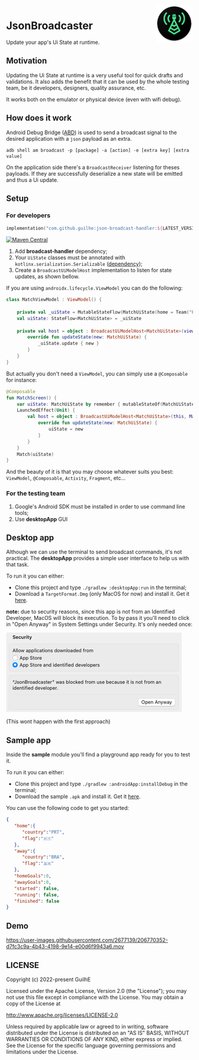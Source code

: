<img src="desktopApp/src/jvmMain/resources/icon.png" width="100" align="right">

# JsonBroadcaster

Update your app's Ui State at runtime.

## Motivation

Updating the Ui State at runtime is a very useful tool for quick drafts and validations. It also adds the benefit that it can be used by the whole testing team, be it developers, designers, quality assurance, etc.

It works both on the emulator or physical device (even with wifi debug).

## How does it work

Android Debug Bridge ([ABD](https://developer.android.com/studio/command-line/adb)) is used to send a broadcast signal to the desired application with a `json` payload as an extra.

```
adb shell am broadcast -p [package] -a [action] -e [extra key] [extra value]
```

On the application side there's a `BroadcastReceiver` listening for theses payloads. If they are successfully deserialize a new state will be emitted and thus a Ui update.

## Setup

### For developers
```kotlin
implementation("com.github.guilhe:json-broadcast-handler:${LATEST_VERSION}'")
```
[![Maven Central](https://img.shields.io/maven-central/v/com.github.guilhe/json-broadcast-handler.svg)](https://search.maven.org/search?q=g:com.github.guilhe%20AND%20json-broadcast-handler)

1. Add __broadcast-handler__ dependency;
2. Your `UiState` classes must be annotated with `kotlinx.serialization.Serializable` ([dependency](https://github.com/Kotlin/kotlinx.serialization));
3. Create a `BroadcastUiModelHost` implementation to listen for state updates, as shown bellow.

If you are using `androidx.lifecycle.ViewModel` you can do the following:
```kotlin
class MatchViewModel : ViewModel() {

    private val _uiState = MutableStateFlow(MatchUiState(home = Team("PRT", "🇵🇹"), away = Team("BRA", "🇧🇷")))
    val uiState: StateFlow<MatchUiState> = _uiState

    private val host = object : BroadcastUiModelHost<MatchUiState>(viewModelScope, MatchUiState.serializer()) {
        override fun updateState(new: MatchUiState) {
            _uiState.update { new }
        }
    }
}
```

But actually you don't need a `ViewModel`, you can simply use a `@Composable` for instance:

```kotlin
@Composable
fun MatchScreen() {
    var uiState: MatchUiState by remember { mutableStateOf(MatchUiState(home = Team("PRT", "🇵🇹"), away = Team("BRA", "🇧🇷"))) }
    LaunchedEffect(Unit) {
        val host = object : BroadcastUiModelHost<MatchUiState>(this, MatchUiState.serializer()) {
            override fun updateState(new: MatchUiState) {
                uiState = new
            }
        }
    }
    Match(uiState)
}
```

And the beauty of it is that you may choose whatever suits you best: `ViewModel`, `@Composable`, `Activity`, `Fragment`, etc...

### For the testing team

1. Google's Android SDK must be installed in order to use command line tools;
2. Use __desktopApp__ GUI

## Desktop app

Although we can use the terminal to send broadcast commands, it's not practical. The __desktopApp__ provides a simple user interface to help us with that task.

To run it you can either:
- Clone this project and type `./gradlew :desktopApp:run` in the terminal;
- Download a `TargetFormat.Dmg` (only MacOS for now) and install it. Get it [here](./artifacts/JsonBroadcaster.dmg).

__note:__ due to security reasons, since this app is not from an Identified Developer, MacOS will block its execution. To by pass it you'll need to click in "Open Anyway" in System Settings under Security. It's only needed once:

<img src="./artifacts/security.png">

(This wont happen with the first approach)

## Sample app

Inside the __sample__ module you'll find a playground app ready for you to test it.

To run it you can either:
- Clone this project and type `./gradlew :androidApp:installDebug` in the terminal;
- Download the sample `.apk` and install it. Get it [here](./artifacts/matchday.apk).

You can use the following code to get you started:
```json
{
   "home":{
      "country":"PRT",
      "flag":"🇵🇹"
   },
   "away":{
      "country":"BRA",
      "flag":"🇧🇷"
   },
   "homeGoals":0,
   "awayGoals":0,
   "started": false,
   "running": false,
   "finished": false
}
```

## Demo

https://user-images.githubusercontent.com/2677139/206770352-d7fc3c9a-4b43-4198-9e14-e00d6f9943a6.mov

## LICENSE

Copyright (c) 2022-present GuilhE

Licensed under the Apache License, Version 2.0 (the "License"); you may not use this file except in compliance with the License. You may obtain a copy
of the License at

<http://www.apache.org/licenses/LICENSE-2.0>

Unless required by applicable law or agreed to in writing, software distributed under the License is distributed on an "AS IS" BASIS, WITHOUT
WARRANTIES OR CONDITIONS OF ANY KIND, either express or implied. See the License for the specific language governing permissions and limitations under
the License.
